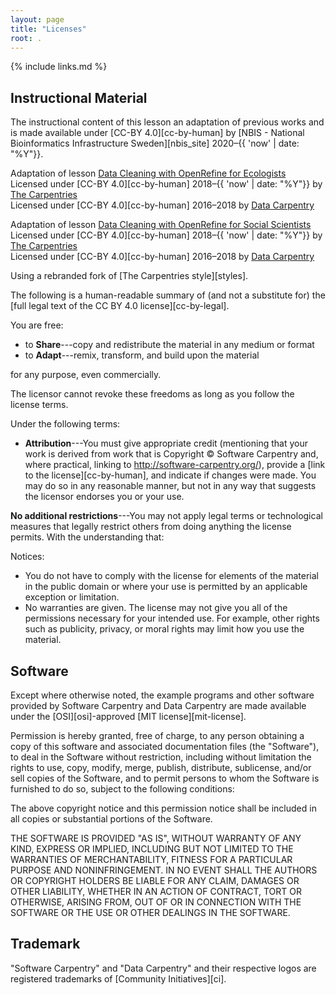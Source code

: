 ```yaml
---
layout: page
title: "Licenses"
root: .
---
```

{% include links.md %}
## Instructional Material
The instructional content of this lesson an adaptation of previous works and is made available under [CC-BY 4.0][cc-by-human]
by [NBIS - National Bioinformatics Infrastructure Sweden][nbis_site] 2020–{{ 'now' | date: "%Y"}}.

Adaptation of lesson [Data Cleaning with OpenRefine for Ecologists](https://datacarpentry.org/OpenRefine-ecology-lesson/)<br>
Licensed under [CC-BY 4.0][cc-by-human] 2018–{{ 'now' | date: "%Y"}}
by <a href="{{ site.carpentries_site }}">The Carpentries</a><br>
Licensed under [CC-BY 4.0][cc-by-human] 2016–2018
by <a href="{{ site.dc_site }}">Data Carpentry</a>

Adaptation of lesson [Data Cleaning with OpenRefine for Social Scientists](https://datacarpentry.org/openrefine-socialsci/)<br>
Licensed under [CC-BY 4.0][cc-by-human] 2018–{{ 'now' | date: "%Y"}}
by <a href="{{ site.carpentries_site }}">The Carpentries</a><br>
Licensed under [CC-BY 4.0][cc-by-human] 2016–2018
by <a href="{{ site.dc_site }}">Data Carpentry</a>

Using a rebranded fork of [The Carpentries style][styles].

The following is a human-readable summary of
(and not a substitute for) the [full legal text of the CC BY 4.0
license][cc-by-legal].

You are free:

* to **Share**---copy and redistribute the material in any medium or format
* to **Adapt**---remix, transform, and build upon the material

for any purpose, even commercially.

The licensor cannot revoke these freedoms as long as you follow the
license terms.

Under the following terms:

* **Attribution**---You must give appropriate credit (mentioning that
  your work is derived from work that is Copyright © Software
  Carpentry and, where practical, linking to
  http://software-carpentry.org/), provide a [link to the
  license][cc-by-human], and indicate if changes were made. You may do
  so in any reasonable manner, but not in any way that suggests the
  licensor endorses you or your use.

**No additional restrictions**---You may not apply legal terms or
technological measures that legally restrict others from doing
anything the license permits.  With the understanding that:

Notices:

* You do not have to comply with the license for elements of the
  material in the public domain or where your use is permitted by an
  applicable exception or limitation.
* No warranties are given. The license may not give you all of the
  permissions necessary for your intended use. For example, other
  rights such as publicity, privacy, or moral rights may limit how you
  use the material.

## Software

Except where otherwise noted, the example programs and other software
provided by Software Carpentry and Data Carpentry are made available under the
[OSI][osi]-approved
[MIT license][mit-license].

Permission is hereby granted, free of charge, to any person obtaining
a copy of this software and associated documentation files (the
"Software"), to deal in the Software without restriction, including
without limitation the rights to use, copy, modify, merge, publish,
distribute, sublicense, and/or sell copies of the Software, and to
permit persons to whom the Software is furnished to do so, subject to
the following conditions:

The above copyright notice and this permission notice shall be
included in all copies or substantial portions of the Software.

THE SOFTWARE IS PROVIDED "AS IS", WITHOUT WARRANTY OF ANY KIND,
EXPRESS OR IMPLIED, INCLUDING BUT NOT LIMITED TO THE WARRANTIES OF
MERCHANTABILITY, FITNESS FOR A PARTICULAR PURPOSE AND
NONINFRINGEMENT. IN NO EVENT SHALL THE AUTHORS OR COPYRIGHT HOLDERS BE
LIABLE FOR ANY CLAIM, DAMAGES OR OTHER LIABILITY, WHETHER IN AN ACTION
OF CONTRACT, TORT OR OTHERWISE, ARISING FROM, OUT OF OR IN CONNECTION
WITH THE SOFTWARE OR THE USE OR OTHER DEALINGS IN THE SOFTWARE.

## Trademark

"Software Carpentry" and "Data Carpentry" and their respective logos
are registered trademarks of [Community Initiatives][ci].
